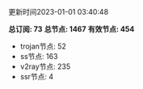 更新时间2023-01-01 03:40:48

**总订阅: 73**
**总节点: 1467**
**有效节点: 454**
- trojan节点: 52
- ss节点: 163
- v2ray节点: 235
- ssr节点: 4
